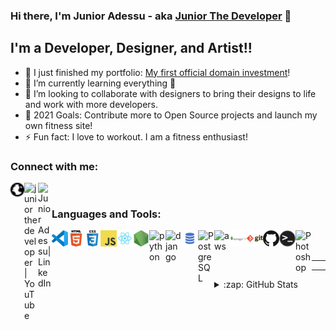 ### Hi there, I'm Junior Adessu - aka [Junior The Developer][website] 👋

<!-- [![Website](https://img.shields.io/website?label=codeSTACKr.com&style=for-the-badge&url=https%3A%2F%2Fcodestackr.com)](https://juniorthedeveloper.com)
[![Twitter Follow](https://img.shields.io/twitter/follow/codeSTACKr?color=1DA1F2&logo=twitter&style=for-the-badge)](https://twitter.com/intent/follow?original_referer=https%3A%2F%2Fgithub.com%2FcodeSTACKr&screen_name=codeSTACKr) -->

## I'm a Developer, Designer, and Artist!!

- 🔭 I just finished my portfolio: [My first official domain investment][website]!
- 🌱 I’m currently learning everything 🤣
- 👯 I’m looking to collaborate with designers to bring their designs to life and work with more developers.
- 🥅 2021 Goals: Contribute more to Open Source projects and launch my own fitness site!
- ⚡ Fun fact: I love to workout. I am a fitness enthusiast!

### Connect with me:

[<img align="left" alt="juniorthedeveloper.com" width="22px" src="https://raw.githubusercontent.com/iconic/open-iconic/master/svg/globe.svg" />][website]
[<img align="left" alt="junior the developer | YouTube" width="22px" src="https://cdn.jsdelivr.net/npm/simple-icons@v3/icons/youtube.svg" />][youtube]

<!-- [<img align="left" alt="codeSTACKr | Twitter" width="22px" src="https://cdn.jsdelivr.net/npm/simple-icons@v3/icons/twitter.svg" />][twitter] -->

[<img align="left" alt="Junior Adessu| LinkedIn" width="22px" src="https://cdn.jsdelivr.net/npm/simple-icons@v3/icons/linkedin.svg" />][linkedin]

<!-- [<img align="left" alt="codeSTACKr | Instagram" width="22px" src="https://cdn.jsdelivr.net/npm/simple-icons@v3/icons/instagram.svg" />][instagram] -->

<br />

### Languages and Tools:

<img align="left" alt="Visual Studio Code" width="26px" src="https://raw.githubusercontent.com/github/explore/80688e429a7d4ef2fca1e82350fe8e3517d3494d/topics/visual-studio-code/visual-studio-code.png" />

[<img align="left" alt="HTML5" width="26px" src="https://raw.githubusercontent.com/github/explore/80688e429a7d4ef2fca1e82350fe8e3517d3494d/topics/html/html.png" />][css-javascript]

[<img align="left" alt="CSS3" width="26px" src="https://raw.githubusercontent.com/github/explore/80688e429a7d4ef2fca1e82350fe8e3517d3494d/topics/css/css.png" />][css-javascript]


[<img align="left" alt="JavaScript" width="26px" src="https://raw.githubusercontent.com/github/explore/80688e429a7d4ef2fca1e82350fe8e3517d3494d/topics/javascript/javascript.png" />][css-javascript]

[<img align="left" alt="React" width="26px" src="https://raw.githubusercontent.com/github/explore/80688e429a7d4ef2fca1e82350fe8e3517d3494d/topics/react/react.png" />][react]

[<img align="left" alt="Node.js" width="26px" src="https://raw.githubusercontent.com/github/explore/80688e429a7d4ef2fca1e82350fe8e3517d3494d/topics/nodejs/nodejs.png" />][node]


[<img align="left" alt="python" width="26px" src="https://upload.wikimedia.org/wikipedia/commons/thumb/c/c3/Python-logo-notext.svg/1024px-Python-logo-notext.svg.png" />][python]

[<img align="left" alt="django" width="26px" src="https://icons-for-free.com/iconfiles/png/512/bxl+django-1325051932950782714.png" />][python]

[<img align="left" alt="SQL" width="26px" src="https://raw.githubusercontent.com/github/explore/80688e429a7d4ef2fca1e82350fe8e3517d3494d/topics/sql/sql.png" />][python]


[<img align="left" alt="PostgreSQL" width="26px" src="https://cdn.iconscout.com/icon/free/png-256/postgresql-226047.png" />][python]

[<img align="left" alt="aws" width="26px" src="https://cloudastronautblog.files.wordpress.com/2017/10/aws_logo_smile_1200x630.png" />][python]
[<img align="left" alt="MongoDB" width="26px" src="https://raw.githubusercontent.com/github/explore/80688e429a7d4ef2fca1e82350fe8e3517d3494d/topics/mongodb/mongodb.png" />][projects]
<img align="left" alt="Git" width="26px" src="https://raw.githubusercontent.com/github/explore/80688e429a7d4ef2fca1e82350fe8e3517d3494d/topics/git/git.png" />
<img align="left" alt="GitHub" width="26px" src="https://raw.githubusercontent.com/github/explore/78df643247d429f6cc873026c0622819ad797942/topics/github/github.png" />
<img align="left" alt="Terminal" width="26px" src="https://raw.githubusercontent.com/github/explore/80688e429a7d4ef2fca1e82350fe8e3517d3494d/topics/terminal/terminal.png" />
<img align="left" alt="Photoshop" width="26px" src="https://iconape.com/wp-content/files/ix/373285/png/373285.png" />

<br />
<br />

---

 <!-- ### 📺 Latest YouTube Videos -->
 <!-- YOUTUBE:START -->
 <!-- YOUTUBE:END -->


---





<details>
  <summary>:zap: GitHub Stats</summary>

  [![Anurag's GitHub stats](https://github-readme-stats.vercel.app/api?username=jadessu)](https://github.com/anuraghazra/github-readme-stats)

</details>



[website]: https://www.juniorthedeveloper.com/

[youtube]: https://www.youtube.com/channel/UChqJKdm-ahT1StOOhcnItcQ
[linkedin]: https://www.linkedin.com/in/junioradessu/


[css-javascript]: https://www.juniorthedeveloper.com/projects/sytycc.html

[react]: https://www.juniorthedeveloper.com/projects/pathways.html

[python]: https://www.juniorthedeveloper.com/projects/seiunite.html
[Node]: https://www.juniorthedeveloper.com/projects/riseblog.html
[projects]: https://www.juniorthedeveloper.com/projects
